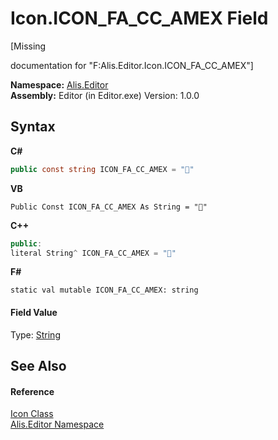 # Icon.ICON_FA_CC_AMEX Field
 

\[Missing <summary> documentation for "F:Alis.Editor.Icon.ICON_FA_CC_AMEX"\]

**Namespace:**&nbsp;<a href="b150ade4-39de-a232-5f06-d3cdc1b2c538">Alis.Editor</a><br />**Assembly:**&nbsp;Editor (in Editor.exe) Version: 1.0.0

## Syntax

**C#**<br />
``` C#
public const string ICON_FA_CC_AMEX = ""
```

**VB**<br />
``` VB
Public Const ICON_FA_CC_AMEX As String = ""
```

**C++**<br />
``` C++
public:
literal String^ ICON_FA_CC_AMEX = ""
```

**F#**<br />
``` F#
static val mutable ICON_FA_CC_AMEX: string
```


#### Field Value
Type: <a href="https://docs.microsoft.com/dotnet/api/system.string" target="_blank">String</a>

## See Also


#### Reference
<a href="cc0f883c-67f8-f772-c6d7-a60b129f22a7">Icon Class</a><br /><a href="b150ade4-39de-a232-5f06-d3cdc1b2c538">Alis.Editor Namespace</a><br />